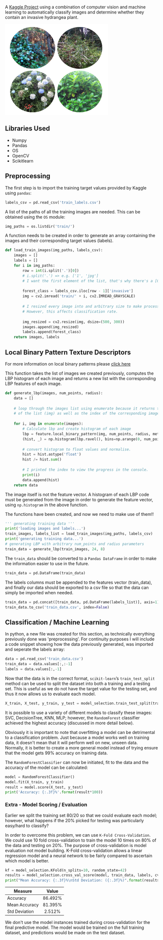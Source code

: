 A [Kaggle Project](https://www.kaggle.com/c/invasive-species-monitoring) using a combination of computer vision and machine learning to automatically classify images and determine whether they contain an invasive hydrangea plant.

<img src="https://github.com/jack-morgan/Personal-Website/raw/gh-pages/Images/invasiveIntro.png" width="340" height="300" />


## Libraries Used

- Numpy
- Pandas
- OS
- OpenCV
- Scikitlearn

## Preprocessing

The first step is to import the training target values provided by Kaggle using `pandas`:

```python
labels_csv = pd.read_csv('train_labels.csv')
```
A list of the paths of all the training images are needed. This can be obtained using the `OS` module:

```python
img_paths = os.listdir('train/')
```
A function needs to be created in order to generate an array containing the images and their corresponding target values (labels).

```python
def load_train_images(img_paths, labels_csv):
    images = []
    labels = []
    for i in img_paths:
        row = int(i.split('.')[0])
        # i.split('.') => e.g. ['1', 'jpg']
        # I want the first element of the list, that's why there's a [0]
        
        forest_class = labels_csv.iloc[row - 1]['invasive']
        img = cv2.imread('train/' + i, cv2.IMREAD_GRAYSCALE)
        
        # I resized every image into and arbitrary size to make processing time faster
        # However, this affects classification rate.
        
        img_resized = cv2.resize(img, dsize=(500, 300))
        images.append(img_resized)
        labels.append(forest_class)
    return images, labels
```

## Local Binary Pattern Texture Descriptors

For more information on local binary patterns please [click here](https://www.pyimagesearch.com/2015/12/07/local-binary-patterns-with-python-opencv/)

This function takes the list of images we created previously, computes the LBP histogram of each image and returns a new list with the corresponding LBP features of each image.

```python
def generate_lbp(images, num_points, radius):
    data = []

    # loop through the images list using enumerate because it returns the element
    # of the list (img) as well as the index of the corresponding image (i)
    
    for i, img in enumerate(images):
        # Calculate lbp and create histogram of each image
        lbp = feature.local_binary_pattern(img, num_points, radius, method='uniform')
        (hist, _) = np.histogram(lbp.ravel(), bins=np.arange(0, num_points + 3), range=(0, num_points + 2))

        # convert histogram to float values and normalise.
        hist = hist.astype('float')
        hist /= hist.sum()

        # I printed the index to view the progress in the console.
        print(i)
        data.append(hist)
    return data
```
The image itself is not the feature vector. A histogram of each LBP code must be generated from the image in order to generate the feature vector, using `np.histogram` in the above function.

The functions have been created, and now we need to make use of them!!

```python
''' generating training data '''
print('loading images and labels...')
train_images, labels_list = load_train_images(img_paths, labels_csv)
print('generating training data...')
# generating LBP with arbitrary num_points and radius parameters
train_data = generate_lbp(train_images, 24, 8)
```
The `train_data` should be converted to a `Pandas DataFrame` in order to make the information easier to use in the future.

```python
train_data = pd.DataFrame(train_data)
```
The labels columns must be appended to the features vector (train_data), and finally our data should be exported to a csv file so that the data can simply be imported when needed.

```python
train_data = pd.concat([train_data, pd.DataFrame(labels_list)], axis=1)
train_data.to_csv('train_data.csv', index=False)
```

## Classification / Machine Learning

In python, a new file was created for this section, as technically everything previously done was 'preprocessing'. For continuity purposes I will include a code snippet showing how the data previously generated, was imported and seperate the labels array:

```python
data = pd.read_csv('train_data.csv')
train_data = data.values[:,:-1]
labels = data.values[:,-1]
```
Now that the data is in the correct format, `scikit-learn`’s `train_test_split` method can be used to split the dataset into both a training and a testing set. This is useful as we do not have the target value for the testing set, and thus it now allows us to evaluate each model.

```python
X_train, X_test, y_train, y_test = model_selection.train_test_split(train_data, labels, test_size=0.2, random_state=42)
```
It is possible to use a variety of different models to classify these images: SVC, DecisionTree, KNN, MLP; however, the `RandomForest` classifier achieved the highest accuracy (discussed in more detail below). 

Obviously it is important to note that overfitting a model can be detrimental to a classification problem. Just because a model works well on training data, it doesn't mean that it will perform well on new, unseen data. Normally, it is better to create a more general model instead of trying ensure that the model gets 99% accuracy on training data.

The `RandomForestClassifier` can now be initiated, fit to the data and the accuracy of the model can be calculated:

```python
model = RandomForestClassifier()
model.fit(X_train, y_train)
result = model.score(X_test, y_test)
print('Accuracy: {:.3f}%'.format(result*100))
```

### Extra - Model Scoring / Evaluation

Earlier we split the training set 80/20 so that we could evaluate each model; however, what happens if the 20% picked for testing was particularly easy/hard to classify?

In order to overcome this problem, we can use `K-Fold Cross-Validation`. We could use 10 fold cross-validation to train the model 10 times on 80% of the data and testing on 20%. The purpose of cross-validation is model evaluation not model building. K-Fold cross-validation allows a linear regression model and a neural network to be fairly compared to ascertain which model is better.

```python
kf = model_selection.KFold(n_splits=10, random_state=42)
results = model_selection.cross_val_score(model, train_data, labels, cv=kf)
print("Mean Accuracy: {:.3f}%\nStd Deviation: ({:.3f}%)".format(results.mean()*100, results.std()*100))
```

| Measure       | Value        |
| ------------- |:-----------:|
| Accuracy      | 86.492% |
| Mean Accuracy    | 81.395%      |
| Std Deviation | 2.512%     | 

We don't use the model instances trained during cross-validation for the final predictive model. The model would be trained on the full training dataset, and predictions would be made on the test dataset.
